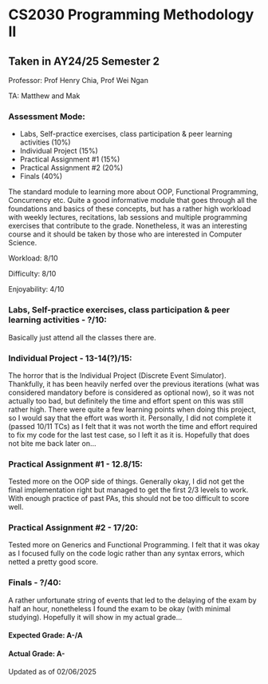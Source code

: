 # CS2030 Programming Methodology II

## Taken in AY24/25 Semester 2

Professor: Prof Henry Chia, Prof Wei Ngan

TA: Matthew and Mak

### Assessment Mode:

- Labs, Self-practice exercises, class participation & peer learning activities (10%)
- Individual Project (15%)
- Practical Assignment #1 (15%)
- Practical Assignment #2 (20%)
- Finals (40%)

The standard module to learning more about OOP, Functional Programming, Concurrency etc. Quite a good informative module that goes through all the foundations and basics of these concepts, but has a rather high workload with weekly lectures, recitations, lab sessions and multiple programming exercises that contribute to the grade. Nonetheless, it was an interesting course and it should be taken by those who are interested in Computer Science.

Workload: 8/10

Difficulty: 8/10

Enjoyability: 4/10

### Labs, Self-practice exercises, class participation & peer learning activities - ?/10:
Basically just attend all the classes there are.

### Individual Project - 13-14(?)/15:
The horror that is the Individual Project (Discrete Event Simulator). Thankfully, it has been heavily nerfed over the previous iterations (what was considered mandatory before is considered as optional now), so it was not actually too bad, but definitely the time and effort spent on this was still rather high. There were quite a few learning points when doing this project, so I would say that the effort was worth it. Personally, I did not complete it (passed 10/11 TCs) as I felt that it was not worth the time and effort required to fix my code for the last test case, so I left it as it is. Hopefully that does not bite me back later on...

### Practical Assignment #1 - 12.8/15:
Tested more on the OOP side of things. Generally okay, I did not get the final implementation right but managed to get the first 2/3 levels to work. With enough practice of past PAs, this should not be too difficult to score well.

### Practical Assignment #2 - 17/20:
Tested more on Generics and Functional Programming. I felt that it was okay as I focused fully on the code logic rather than any syntax errors, which netted a pretty good score.

### Finals - ?/40:
A rather unfortunate string of events that led to the delaying of the exam by half an hour, nonetheless I found the exam to be okay (with minimal studying). Hopefully it will show in my actual grade...

#### Expected Grade: A-/A

#### Actual Grade: A-

Updated as of 02/06/2025
